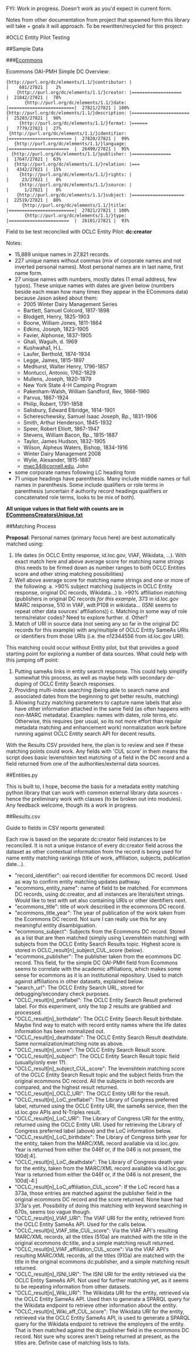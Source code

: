 FYI: Work in progress. Doesn't work as you'd expect in current form.

Notes from other documentation from project that spawned form this library will take + goals it will approach. To be rewritten/recycled for this project:

#OCLC Entity Pilot Testing

##Sample Data

###[Ecommons](https://ecommons.cornell.edu)

Ecommons OAI-PMH Simple DC Overview:

```
{http://purl.org/dc/elements/1.1/}contributor: |                         |    681/27821 |   2%
    {http://purl.org/dc/elements/1.1/}creator: |===================      |  21842/27821 |  78%
       {http://purl.org/dc/elements/1.1/}date: |=========================|  27821/27821 | 100%
{http://purl.org/dc/elements/1.1/}description: |======================   |  25203/27821 |  90%
     {http://purl.org/dc/elements/1.1/}format: |======                   |   7779/27821 |  27%
 {http://purl.org/dc/elements/1.1/}identifier: |======================== |  27820/27821 |  99%
   {http://purl.org/dc/elements/1.1/}language: |=======================  |  26490/27821 |  95%
  {http://purl.org/dc/elements/1.1/}publisher: |===============          |  17647/27821 |  63%
   {http://purl.org/dc/elements/1.1/}relation: |===                      |   4342/27821 |  15%
     {http://purl.org/dc/elements/1.1/}rights: |                         |     23/27821 |   0%
     {http://purl.org/dc/elements/1.1/}source: |                         |      1/27821 |   0%
    {http://purl.org/dc/elements/1.1/}subject: |====================     |  22519/27821 |  80%
      {http://purl.org/dc/elements/1.1/}title: |=========================|  27821/27821 | 100%
       {http://purl.org/dc/elements/1.1/}type: |=======================  |  26101/27821 |  93%
```

Field to be test reconciled with OCLC Entity Pilot: **dc:creator**

Notes:
- 15,889 unique names in 27,821 records.
- 227 unique names without commas (mix of corporate names and not inverted personal names). Most personal names are in last name, first name form.
- 27 unique names with numbers, mostly dates (1 email address, few typos). These unique names with dates are given below (numbers beside each mean how many times they appear in the ECommons data) because Jason asked about them:
  - 2005 Winter Dairy Management Series
  - Bartlett, Samuel Colcord, 1817-1898
  - Blodgett, Henry, 1825-1903
  - Boone, William Jones, 1811-1864
  - Edkins, Joseph, 1823-1905
  - Favier, Alphonse, 1837-1905
  - Ghali, Waguih, d. 1969
  - Kushwaha1, H.L.
  - Laufer, Berthold, 1874-1934
  - Legge, James, 1815-1897
  - Medhurst, Walter Henry, 1796-1857
  - Montucci, Antonio, 1762-1829
  - Mullens, Joseph, 1820-1879
  - New York State 4-H Camping Program
  - Pakenham-Walsh, William Sandford, Rev, 1868-1960
  - Parvus, 1867-1924
  - Philip, Robert, 1791-1858
  - Salisbury, Edward Elbridge, 1814-1901
  - Schereschewsky, Samuel Isaac Joseph, Bp., 1831-1906
  - Smith, Arthur Henderson, 1845-1932
  - Speer, Robert Elliott, 1867-1947
  - Stevens, William Bacon, Bp., 1815-1887
  - Taylor, James Hudson, 1832-1905
  - Wilson, Alpheus Waters, Bishop, 1834-1916
  - Winter Dairy Management 2008
  - Wylie, Alexander, 1815-1887
  - mwc34@cornell.edu, John
- some corporate names following LC heading form
- 71 unique headings have parenthesis. Many include middle names or full names in parenthesis. Some include qualifiers or role terms in parenthesis (uncertain if authority record headings qualifiers or concatenated role terms, looks to be mix of both).

**All unique values in that field with counts are in [ECommonsCreatorsUnique.txt](ECommonsCreatorsUnique.txt)**

##Matching Process

**Proposal**: Personal names (primary focus here) are best automatically matched using:

1. life dates (in OCLC Entity response, id.loc.gov, VIAF, Wikidata, ...). With exact match here and above average score for matching name strings (this needs to be firmed down as number ranges to both OCLC Entities score and other string matching possibilities)
2. Well above average score for matching name strings and one or more of the following:
  a. >90% subject matching (subjects in OCLC Entity response, original DC records, Wikidata...)
  b. >90% affiliation matching (publishers in original DC records *for this example*, 373 in id.loc.gov MARC response, 510 in VIAF, wdt:P108 in wikidata... (ISNI seems to repeat other data sources' affiliations))
  c. Matching in some way of role terms/relator codes? Need to explore further.
  d. Other?
3. Match of URI in source data (not seeing any so far in the original DC records for this example) with any/multiple of OCLC Entity SameAs URIs or identifiers from those URIs (i.e. the n12344556 from id.loc.gov URI).

This matching could occur without Entity pilot, but that provides a good starting point for exploring a number of data sources. What could help with this jumping off point:

1. Putting sameAs links in entity search response. This could help simplify somewhat this process, as well as maybe help with secondary de-duping of OCLC Entity Search responses.
2. Providing multi-index searching (being able to search name and associated dates from the beginning to get better results, matching)
3. Allowing fuzzy matching parameters to capture name labels that also have other information attached in the same field (as often happens with non-MARC metadata). Examples: names with dates, role terms, etc. Otherwise, this requires (per usual, so its not more effort than regular metadata matching and enhancement work) normalization work before running against OCLC Entity search API for decent results.

With the Results CSV provided here, the plan is to review and see if these matching points could work. Any fields with 'CUL score' in them means the script does basic levenshtein text matching of a field in the DC record and a field returned from one of the authorities/external data sources.

##Entities.py

This is built to, I hope, become the basis for a metadata entity matching python library that can work with common external library data sources - hence the preliminary work with classes (to be broken out into modules). Any feedback welcome, though its a work in progress.

##Results.csv

Guide to fields in CSV reports generated:

Each row is based on the separate dc:creator field instances to be reconciled. It is not a unique instance of every dc:creator field across the dataset as other contextual information from the record is being used for name entity matching rankings (title of work, affiliation, subjects, publication date...).

  - "record_identifier": oai record identifier for ecommons DC record. Used as way to confirm entity matching updates pathway.
  - "ecommons_entity_name": name of field to be matched. For ecommons DC records, using dc:creator, and all instances are literals/text strings. Would like to test with set also containing URIs or other identifiers next.
  - "ecommons_title": title of work described in the ecommons DC record.
  - "ecommons_title_year": The year of publication of the work taken from the Ecommons DC record. Not sure I can really use this for any meaningful entity disambiguation.
  - "ecommons_subject": Subjects from the Ecommons DC record. Stored as a list that are then matched (simply using Levenshtein matching) with subjects from the OCLC Entity Search Results topic. Highest score is stored in OCLC_result[n]_subject_CUL_score (below).
  - "ecommons_publisher": The publisher taken from the ecommons DC record. This field, for the simple DC OAI-PMH field from Ecommons seems to correlate with the academic affiliations, which makes some sense for ecommons as it is an institutional repository. Used to match against affiliations in other datasets, explained below.
  - "search_url": The OCLC Entity Search URL, stored for debugging/secondary check purposes.
  - "OCLC_result[n]_preflabel": The OCLC Entity Search Result preferred label. For this experiment, only the top 2 results are grabbed and processed.
  - "OCLC_result[n]_birthdate": The OCLC Entity Search Result birthdate. Maybe find way to match with record entity names where the life dates information has been normalized out.
  - "OCLC_result[n]_deathdate": The OCLC Entity Search Result deathdate. Same normalization/matching note as above.
  - "OCLC_result[n]_score": The OCLC Entity Search Result score.
  - "OCLC_result[n]_subject": The OCLC Entity Search Result topic field (usually/only ever 1?).
  - "OCLC_result[n]_subject_CUL_score": The levenshtein matching score of the OCLC Entity Search Result topic and the subject fields from the original ecommons DC record. All the subjects in both records are compared, and the highest result returned.
  - "OCLC_result[n]_OCLC_URI": The OCLC Entity URI for the result.
  - "OCLC_result[n]_LoC_preflabel": The Library of Congress preferred label, returned using the OCLC Entity URI, the sameAs service, then the id.loc.gov APIs and N-Triples result.
  - "OCLC_result[n]_LoC_URI": The Library of Congress URI for the entity, returned using the OCLC Entity URI. Used for retrieving the Library of Congress preferred label (above) and the LoC information below.
  - "OCLC_result[n]_LoC_birthdate": The Library of Congress birth year for the entity, taken from the MARC/XML record available via id.loc.gov. Year is returned from either the 046f or, if the 046 is not present, the 100d[:4].
  - "OCLC_result[n]_LoC_deathdate": The Library of Congress death year for the entity, taken from the MARC/XML record available via id.loc.gov. Year is returned from either the 046f or, if the 046 is not present, the 100d[-4:]
  - "OCLC_result[n]_LoC_affiliation_CUL_score": If the LoC record has a 373a, those entries are matched against the publisher field in the original ecommons DC record and the score returned. None have had 373a's yet. Possibility of doing this matching with keyword searching in 670s, seems too vague though.
  - "OCLC_result[n]_VIAF_URI": The VIAF URI for the entity, retrieved from the OCLC Entity SameAs API. Used for the calls below.
  - "OCLC_result[n]_VIAF_title_CUL_score": Via the VIAF API's resulting MARC/XML records, all the titles (510a) are matched with the title in the original ecommons dc:title, and a simple matching result returned.
  - "OCLC_result[n]_VIAF_affiliation_CUL_score": Via the VIAF API's resulting MARC/XML records, all the titles (910a) are matched with the title in the original ecommons dc:publisher, and a simple matching result returned.
  - "OCLC_result[n]_ISNI_URI": The ISNI URI for the entity retrieved via the OCLC Entity SameAs API. Not used for further matching yet, as it seems to be repeating information from other datasets.
  - "OCLC_result[n]_Wiki_URI": The Wikidata URI for the entity, retrieved via the OCLC Entity SameAs API. Used then to generate a SPARQL query for the Wikidata endpoint to retrieve other information about the entity.
  - "OCLC_result[n]_Wiki_aff_CUL_score": The Wikidata URI for the entity, retrieved via the OCLC Entity SameAs API, is used to generate a SPARQL query for the Wikidata endpoint to retrieve the employers of the entity. That is then matched against the dc:publisher field in the ecommons DC record. Not sure why scores aren't being returned at present, as the titles are. Definite case of matching lists to lists.

